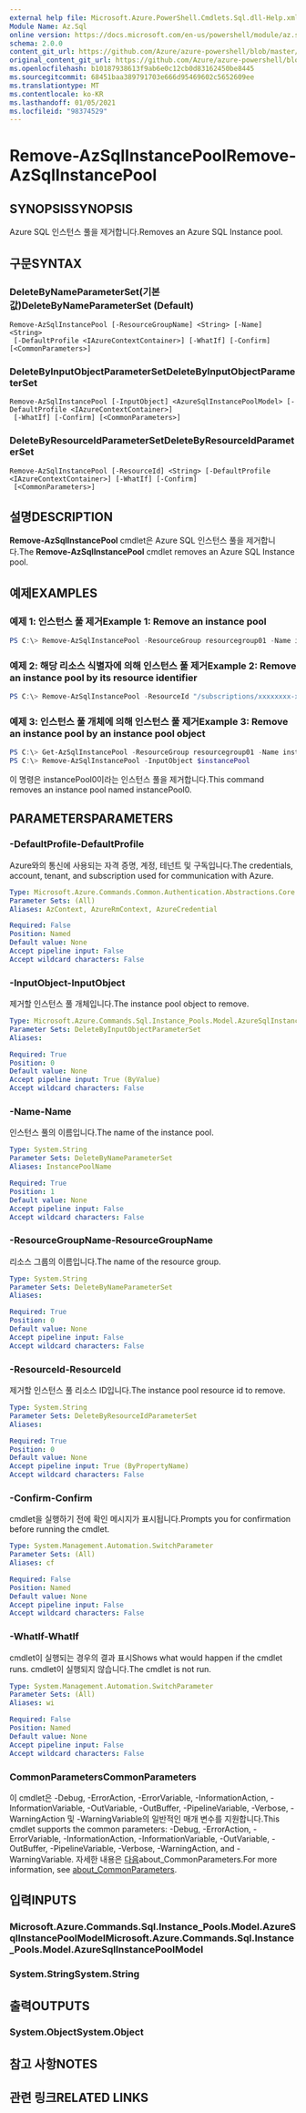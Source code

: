 ```yaml
---
external help file: Microsoft.Azure.PowerShell.Cmdlets.Sql.dll-Help.xml
Module Name: Az.Sql
online version: https://docs.microsoft.com/en-us/powershell/module/az.sql/remove-azsqlinstancepool
schema: 2.0.0
content_git_url: https://github.com/Azure/azure-powershell/blob/master/src/Sql/Sql/help/Remove-AzSqlInstancePool.md
original_content_git_url: https://github.com/Azure/azure-powershell/blob/master/src/Sql/Sql/help/Remove-AzSqlInstancePool.md
ms.openlocfilehash: b10187938613f9ab6e0c12cb0d83162450be8445
ms.sourcegitcommit: 68451baa389791703e666d95469602c5652609ee
ms.translationtype: MT
ms.contentlocale: ko-KR
ms.lasthandoff: 01/05/2021
ms.locfileid: "98374529"
---
```

# <span data-ttu-id="cc562-101">Remove-AzSqlInstancePool</span><span class="sxs-lookup"><span data-stu-id="cc562-101">Remove-AzSqlInstancePool</span></span>

## <span data-ttu-id="cc562-102">SYNOPSIS</span><span class="sxs-lookup"><span data-stu-id="cc562-102">SYNOPSIS</span></span>
<span data-ttu-id="cc562-103">Azure SQL 인스턴스 풀을 제거합니다.</span><span class="sxs-lookup"><span data-stu-id="cc562-103">Removes an Azure SQL Instance pool.</span></span>

## <span data-ttu-id="cc562-104">구문</span><span class="sxs-lookup"><span data-stu-id="cc562-104">SYNTAX</span></span>

### <span data-ttu-id="cc562-105">DeleteByNameParameterSet(기본값)</span><span class="sxs-lookup"><span data-stu-id="cc562-105">DeleteByNameParameterSet (Default)</span></span>
```
Remove-AzSqlInstancePool [-ResourceGroupName] <String> [-Name] <String>
 [-DefaultProfile <IAzureContextContainer>] [-WhatIf] [-Confirm] [<CommonParameters>]
```

### <span data-ttu-id="cc562-106">DeleteByInputObjectParameterSet</span><span class="sxs-lookup"><span data-stu-id="cc562-106">DeleteByInputObjectParameterSet</span></span>
```
Remove-AzSqlInstancePool [-InputObject] <AzureSqlInstancePoolModel> [-DefaultProfile <IAzureContextContainer>]
 [-WhatIf] [-Confirm] [<CommonParameters>]
```

### <span data-ttu-id="cc562-107">DeleteByResourceIdParameterSet</span><span class="sxs-lookup"><span data-stu-id="cc562-107">DeleteByResourceIdParameterSet</span></span>
```
Remove-AzSqlInstancePool [-ResourceId] <String> [-DefaultProfile <IAzureContextContainer>] [-WhatIf] [-Confirm]
 [<CommonParameters>]
```

## <span data-ttu-id="cc562-108">설명</span><span class="sxs-lookup"><span data-stu-id="cc562-108">DESCRIPTION</span></span>
<span data-ttu-id="cc562-109">**Remove-AzSqlInstancePool** cmdlet은 Azure SQL 인스턴스 풀을 제거합니다.</span><span class="sxs-lookup"><span data-stu-id="cc562-109">The **Remove-AzSqlInstancePool** cmdlet removes an Azure SQL Instance pool.</span></span>

## <span data-ttu-id="cc562-110">예제</span><span class="sxs-lookup"><span data-stu-id="cc562-110">EXAMPLES</span></span>

### <span data-ttu-id="cc562-111">예제 1: 인스턴스 풀 제거</span><span class="sxs-lookup"><span data-stu-id="cc562-111">Example 1: Remove an instance pool</span></span>
```powershell
PS C:\> Remove-AzSqlInstancePool -ResourceGroup resourcegroup01 -Name instancePool0
```

### <span data-ttu-id="cc562-112">예제 2: 해당 리소스 식별자에 의해 인스턴스 풀 제거</span><span class="sxs-lookup"><span data-stu-id="cc562-112">Example 2: Remove an instance pool by its resource identifier</span></span>
```powershell
PS C:\> Remove-AzSqlInstancePool -ResourceId "/subscriptions/xxxxxxxx-xxxx-xxxx-xxxx-xxxxxxxxxxxx/resourceGroups/resourcegroup01/providers/Microsoft.Sql/instancePools/instancePool0"
```

### <span data-ttu-id="cc562-113">예제 3: 인스턴스 풀 개체에 의해 인스턴스 풀 제거</span><span class="sxs-lookup"><span data-stu-id="cc562-113">Example 3: Remove an instance pool by an instance pool object</span></span>
```powershell
PS C:\> Get-AzSqlInstancePool -ResourceGroup resourcegroup01 -Name instancePool0
PS C:\> Remove-AzSqlInstancePool -InputObject $instancePool
```

<span data-ttu-id="cc562-114">이 명령은 instancePool0이라는 인스턴스 풀을 제거합니다.</span><span class="sxs-lookup"><span data-stu-id="cc562-114">This command removes an instance pool named instancePool0.</span></span>

## <span data-ttu-id="cc562-115">PARAMETERS</span><span class="sxs-lookup"><span data-stu-id="cc562-115">PARAMETERS</span></span>

### <span data-ttu-id="cc562-116">-DefaultProfile</span><span class="sxs-lookup"><span data-stu-id="cc562-116">-DefaultProfile</span></span>
<span data-ttu-id="cc562-117">Azure와의 통신에 사용되는 자격 증명, 계정, 테넌트 및 구독입니다.</span><span class="sxs-lookup"><span data-stu-id="cc562-117">The credentials, account, tenant, and subscription used for communication with Azure.</span></span>

```yaml
Type: Microsoft.Azure.Commands.Common.Authentication.Abstractions.Core.IAzureContextContainer
Parameter Sets: (All)
Aliases: AzContext, AzureRmContext, AzureCredential

Required: False
Position: Named
Default value: None
Accept pipeline input: False
Accept wildcard characters: False
```

### <span data-ttu-id="cc562-118">-InputObject</span><span class="sxs-lookup"><span data-stu-id="cc562-118">-InputObject</span></span>
<span data-ttu-id="cc562-119">제거할 인스턴스 풀 개체입니다.</span><span class="sxs-lookup"><span data-stu-id="cc562-119">The instance pool object to remove.</span></span>

```yaml
Type: Microsoft.Azure.Commands.Sql.Instance_Pools.Model.AzureSqlInstancePoolModel
Parameter Sets: DeleteByInputObjectParameterSet
Aliases:

Required: True
Position: 0
Default value: None
Accept pipeline input: True (ByValue)
Accept wildcard characters: False
```

### <span data-ttu-id="cc562-120">-Name</span><span class="sxs-lookup"><span data-stu-id="cc562-120">-Name</span></span>
<span data-ttu-id="cc562-121">인스턴스 풀의 이름입니다.</span><span class="sxs-lookup"><span data-stu-id="cc562-121">The name of the instance pool.</span></span>

```yaml
Type: System.String
Parameter Sets: DeleteByNameParameterSet
Aliases: InstancePoolName

Required: True
Position: 1
Default value: None
Accept pipeline input: False
Accept wildcard characters: False
```

### <span data-ttu-id="cc562-122">-ResourceGroupName</span><span class="sxs-lookup"><span data-stu-id="cc562-122">-ResourceGroupName</span></span>
<span data-ttu-id="cc562-123">리소스 그룹의 이름입니다.</span><span class="sxs-lookup"><span data-stu-id="cc562-123">The name of the resource group.</span></span>

```yaml
Type: System.String
Parameter Sets: DeleteByNameParameterSet
Aliases:

Required: True
Position: 0
Default value: None
Accept pipeline input: False
Accept wildcard characters: False
```

### <span data-ttu-id="cc562-124">-ResourceId</span><span class="sxs-lookup"><span data-stu-id="cc562-124">-ResourceId</span></span>
<span data-ttu-id="cc562-125">제거할 인스턴스 풀 리소스 ID입니다.</span><span class="sxs-lookup"><span data-stu-id="cc562-125">The instance pool resource id to remove.</span></span>

```yaml
Type: System.String
Parameter Sets: DeleteByResourceIdParameterSet
Aliases:

Required: True
Position: 0
Default value: None
Accept pipeline input: True (ByPropertyName)
Accept wildcard characters: False
```

### <span data-ttu-id="cc562-126">-Confirm</span><span class="sxs-lookup"><span data-stu-id="cc562-126">-Confirm</span></span>
<span data-ttu-id="cc562-127">cmdlet을 실행하기 전에 확인 메시지가 표시됩니다.</span><span class="sxs-lookup"><span data-stu-id="cc562-127">Prompts you for confirmation before running the cmdlet.</span></span>

```yaml
Type: System.Management.Automation.SwitchParameter
Parameter Sets: (All)
Aliases: cf

Required: False
Position: Named
Default value: None
Accept pipeline input: False
Accept wildcard characters: False
```

### <span data-ttu-id="cc562-128">-WhatIf</span><span class="sxs-lookup"><span data-stu-id="cc562-128">-WhatIf</span></span>
<span data-ttu-id="cc562-129">cmdlet이 실행되는 경우의 결과 표시</span><span class="sxs-lookup"><span data-stu-id="cc562-129">Shows what would happen if the cmdlet runs.</span></span>
<span data-ttu-id="cc562-130">cmdlet이 실행되지 않습니다.</span><span class="sxs-lookup"><span data-stu-id="cc562-130">The cmdlet is not run.</span></span>

```yaml
Type: System.Management.Automation.SwitchParameter
Parameter Sets: (All)
Aliases: wi

Required: False
Position: Named
Default value: None
Accept pipeline input: False
Accept wildcard characters: False
```

### <span data-ttu-id="cc562-131">CommonParameters</span><span class="sxs-lookup"><span data-stu-id="cc562-131">CommonParameters</span></span>
<span data-ttu-id="cc562-132">이 cmdlet은 -Debug, -ErrorAction, -ErrorVariable, -InformationAction, -InformationVariable, -OutVariable, -OutBuffer, -PipelineVariable, -Verbose, -WarningAction 및 -WarningVariable의 일반적인 매개 변수를 지원합니다.</span><span class="sxs-lookup"><span data-stu-id="cc562-132">This cmdlet supports the common parameters: -Debug, -ErrorAction, -ErrorVariable, -InformationAction, -InformationVariable, -OutVariable, -OutBuffer, -PipelineVariable, -Verbose, -WarningAction, and -WarningVariable.</span></span> <span data-ttu-id="cc562-133">자세한 내용은 [다음](http://go.microsoft.com/fwlink/?LinkID=113216)about_CommonParameters.</span><span class="sxs-lookup"><span data-stu-id="cc562-133">For more information, see [about_CommonParameters](http://go.microsoft.com/fwlink/?LinkID=113216).</span></span>

## <span data-ttu-id="cc562-134">입력</span><span class="sxs-lookup"><span data-stu-id="cc562-134">INPUTS</span></span>

### <span data-ttu-id="cc562-135">Microsoft.Azure.Commands.Sql.Instance_Pools.Model.AzureSqlInstancePoolModel</span><span class="sxs-lookup"><span data-stu-id="cc562-135">Microsoft.Azure.Commands.Sql.Instance_Pools.Model.AzureSqlInstancePoolModel</span></span>

### <span data-ttu-id="cc562-136">System.String</span><span class="sxs-lookup"><span data-stu-id="cc562-136">System.String</span></span>

## <span data-ttu-id="cc562-137">출력</span><span class="sxs-lookup"><span data-stu-id="cc562-137">OUTPUTS</span></span>

### <span data-ttu-id="cc562-138">System.Object</span><span class="sxs-lookup"><span data-stu-id="cc562-138">System.Object</span></span>
## <span data-ttu-id="cc562-139">참고 사항</span><span class="sxs-lookup"><span data-stu-id="cc562-139">NOTES</span></span>

## <span data-ttu-id="cc562-140">관련 링크</span><span class="sxs-lookup"><span data-stu-id="cc562-140">RELATED LINKS</span></span>
